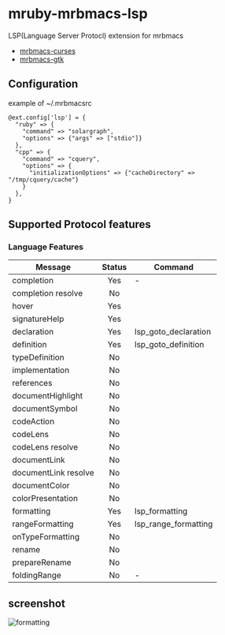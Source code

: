 # mruby-mrbmacs-lsp
LSP(Language Server Protocl) extension for mrbmacs

+ [mrbmacs-curses](https://github.com/masahino/mruby-bin-mrbmacs-curses)
+ [mrbmacs-gtk](https://github.com/masahino/mruby-bin-mrbmacs-gtk)

## Configuration

example of ~/.mrbmacsrc
```
@ext.config['lsp'] = {
  "ruby" => {
    "command" => "solargraph",
    "options" => {"args" => ["stdio"]}
  },
  "cpp" => {
    "command" => "cquery",
    "options" => {
      "initializationOptions" => {"cacheDirectory" => "/tmp/cquery/cache"}
    }
  },
}
```

## Supported Protocol features

### Language Features
| Message | Status | Command
----------|:------:|--------
|completion     |Yes|-
|completion resolve|No|
|hover          |Yes|
|signatureHelp  |Yes|
|declaration    |Yes|lsp_goto_declaration|
|definition     |Yes|lsp_goto_definition|
|typeDefinition |No||
|implementation |No||
|references     |No||
|documentHighlight|No|
|documentSymbol |No|
|codeAction |No|
|codeLens |No|
|codeLens resolve |No|
|documentLink |No|
|documentLink resolve |No|
|documentColor |No|
|colorPresentation |No|
|formatting |Yes|lsp_formatting|
|rangeFormatting |Yes|lsp_range_formatting|
|onTypeFormatting |No|
|rename |No|
|prepareRename |No|
|foldingRange|No|-

## screenshot

![formatting](https://user-images.githubusercontent.com/381912/60769054-694c6200-a106-11e9-8fed-f7cd0a10f105.gif)
